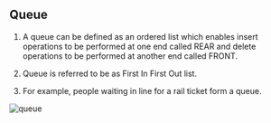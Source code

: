 ## Queue

1. A queue can be defined as an ordered list which enables insert operations to be performed at one end called REAR and delete operations to be performed at another end called FRONT.

2. Queue is referred to be as First In First Out list.

3. For example, people waiting in line for a rail ticket form a queue.

![queue](https://static.javatpoint.com/ds/images/queue.png)
